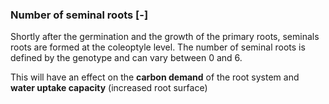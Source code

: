 

### Number of seminal roots [-]

Shortly after the germination and the growth of the primary roots, seminals roots are formed at the coleoptyle level. The number of seminal roots is defined by the genotype and can vary between 0 and 6. 

This will have an effect on the **carbon demand** of the root system and **water uptake capacity** (increased root surface)

